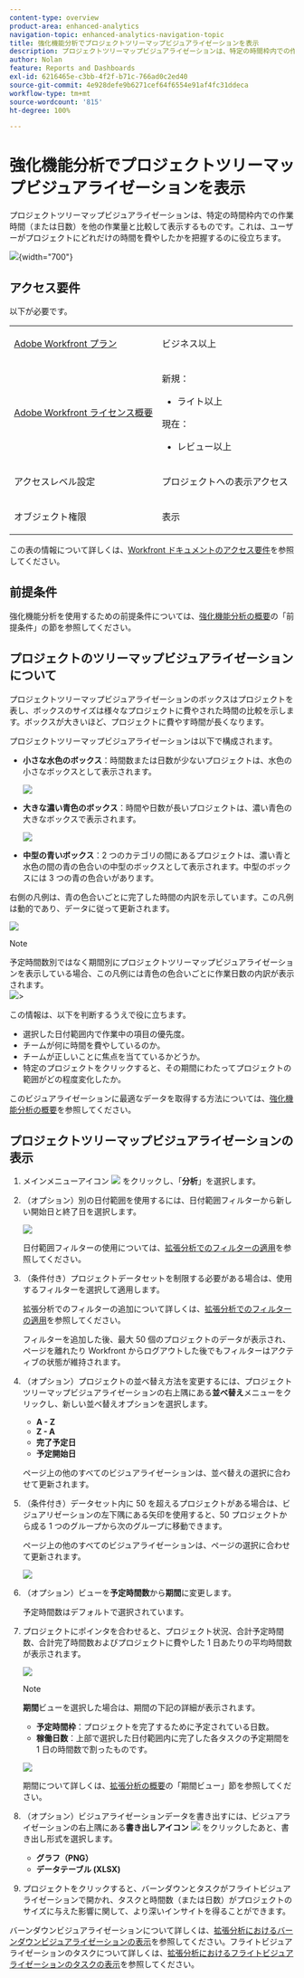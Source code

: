```yaml
---
content-type: overview
product-area: enhanced-analytics
navigation-topic: enhanced-analytics-navigation-topic
title: 強化機能分析でプロジェクトツリーマップビジュアライゼーションを表示
description: プロジェクトツリーマップビジュアライゼーションは、特定の時間枠内での作業時間（または日数）を他の作業量と比較して表示するものです。これは、ユーザーがプロジェクトにどれだけの時間を費やしたかを把握するのに役立ちます。
author: Nolan
feature: Reports and Dashboards
exl-id: 6216465e-c3bb-4f2f-b71c-766ad0c2ed40
source-git-commit: 4e928defe9b6271cef64f6554e91af4fc31ddeca
workflow-type: tm+mt
source-wordcount: '815'
ht-degree: 100%

---
```


# 強化機能分析でプロジェクトツリーマップビジュアライゼーションを表示

<!-- Audited: 12/2023 -->

プロジェクトツリーマップビジュアライゼーションは、特定の時間枠内での作業時間（または日数）を他の作業量と比較して表示するものです。これは、ユーザーがプロジェクトにどれだけの時間を費やしたかを把握するのに役立ちます。

![](assets/project-treemap-350x126.png){width="700"}

## アクセス要件

以下が必要です。

<table style="table-layout:auto"> 
 <col> 
 <col> 
 <tbody> 
  <tr> 
   <td role="rowheader"><a href="https://www.workfront.com/plans" target="_blank">Adobe Workfront プラン</a></td> 
   <td> <p>ビジネス以上</p> </td> 
  </tr> 
  <tr> 
   <td role="rowheader"><a href="../administration-and-setup/add-users/access-levels-and-object-permissions/wf-licenses.md" class="MCXref xref">Adobe Workfront ライセンス概要</a></td> 
   <td>   <p>新規：</p> 
   <ul><li>ライト以上</li></ul>
   <p>現在：</p>
   <ul><li>レビュー以上</li></ul>
 </td> 
  </tr> 
  <tr> 
   <td role="rowheader">アクセスレベル設定</td> 
   <td> <p>プロジェクトへの表示アクセス</p> <!--<p>Note: If you still don't have access, ask your Workfront administrator if they set additional restrictions in your access level.<br>For information on how a Workfront administrator can change your access level, see <a href="../administration-and-setup/add-users/configure-and-grant-access/create-modify-access-levels.md" class="MCXref xref">Create or modify custom access levels</a>.</p>--> </td> 
  </tr> 
  <tr> 
   <td role="rowheader">オブジェクト権限</td> 
   <td> <p>表示</p> <!--<p>For information on requesting additional access, see <a href="../workfront-basics/grant-and-request-access-to-objects/request-access.md" class="MCXref xref">Request access to objects </a>.</p>--> </td> 
  </tr> 
 </tbody> 
</table>

この表の情報について詳しくは、[Workfront ドキュメントのアクセス要件](/help/quicksilver/administration-and-setup/add-users/access-levels-and-object-permissions/access-level-requirements-in-documentation.md)を参照してください。

## 前提条件

強化機能分析を使用するための前提条件については、[強化機能分析の概要](../enhanced-analytics/enhanced-analytics-overview.md)の「前提条件」の節を参照してください。

## プロジェクトのツリーマップビジュアライゼーションについて

プロジェクトツリーマップビジュアライゼーションのボックスはプロジェクトを表し、ボックスのサイズは様々なプロジェクトに費やされた時間の比較を示します。ボックスが大きいほど、プロジェクトに費やす時間が長くなります。

プロジェクトツリーマップビジュアライゼーションは以下で構成されます。

* **小さな水色のボックス**：時間数または日数が少ないプロジェクトは、水色の小さなボックスとして表示されます。

  ![](assets/project-treemap-smaller-box.png)

* **大きな濃い青色のボックス**：時間や日数が長いプロジェクトは、濃い青色の大きなボックスで表示されます。

  ![](assets/project-treemap-larger-box-350x205.png)

* **中型の青いボックス**：2 つのカテゴリの間にあるプロジェクトは、濃い青と水色の間の青の色合いの中型のボックスとして表示されます。中型のボックスには 3 つの青の色合いがあります。

右側の凡例は、青の色合いごとに完了した時間の内訳を示しています。この凡例は動的であり、データに従って更新されます。

![](assets/project-treemap-hours-completed.png)

>[!NOTE]
>
>予定時間数別ではなく期間別にプロジェクトツリーマップビジュアライゼーションを表示している場合、この凡例には青色の色合いごとに作業日数の内訳が表示されます。\
>![](assets/project-treemap-days-worked.png)>

この情報は、以下を判断するうえで役に立ちます。

* 選択した日付範囲内で作業中の項目の優先度。
* チームが何に時間を費やしているのか。
* チームが正しいことに焦点を当てているかどうか。
* 特定のプロジェクトをクリックすると、その期間にわたってプロジェクトの範囲がどの程度変化したか。

このビジュアライゼーションに最適なデータを取得する方法については、[強化機能分析の概要](../enhanced-analytics/enhanced-analytics-overview.md)を参照してください。

## プロジェクトツリーマップビジュアライゼーションの表示

1. メインメニューアイコン ![](assets/main-menu-icon-16x12.png) をクリックし、「**分析**」を選択します。
1. （オプション）別の日付範囲を使用するには、日付範囲フィルターから新しい開始日と終了日を選択します。

   ![](assets/filters-select-date-range-350x344.png)

   日付範囲フィルターの使用については、[拡張分析でのフィルターの適用](../enhanced-analytics/use-enhanced-analytics-filters.md)を参照してください。

1. （条件付き）プロジェクトデータセットを制限する必要がある場合は、使用するフィルターを選択して適用します。

   拡張分析でのフィルターの追加について詳しくは、[拡張分析でのフィルターの適用](../enhanced-analytics/use-enhanced-analytics-filters.md)を参照してください。

   フィルターを追加した後、最大 50 個のプロジェクトのデータが表示され、ページを離れたり Workfront からログアウトした後でもフィルターはアクティブの状態が維持されます。

1. （オプション）プロジェクトの並べ替え方法を変更するには、プロジェクトツリーマップビジュアライゼーションの右上隅にある&#x200B;**並べ替え**&#x200B;メニューをクリックし、新しい並べ替えオプションを選択します。

   * **A - Z**
   * **Z - A**
   * **完了予定日**
   * **予定開始日**

   ページ上の他のすべてのビジュアライゼーションは、並べ替えの選択に合わせて更新されます。

1. （条件付き）データセット内に 50 を超えるプロジェクトがある場合は、ビジュアリゼーションの左下隅にある矢印を使用すると、50 プロジェクトから成る 1 つのグループから次のグループに移動できます。

   ページ上の他のすべてのビジュアライゼーションは、ページの選択に合わせて更新されます。

   ![](assets/pagination-350x118.png)

1. （オプション）ビューを&#x200B;**予定時間数**&#x200B;から&#x200B;**期間**&#x200B;に変更します。

   予定時間数はデフォルトで選択されています。

1. プロジェクトにポインタを合わせると、プロジェクト状況、合計予定時間数、合計完了時間数およびプロジェクトに費やした 1 日あたりの平均時間数が表示されます。

   ![](assets/project-treemap-project-details-350x404.png)

   >[!NOTE]
   >
   >**期間**&#x200B;ビューを選択した場合は、期間の下記の詳細が表示されます。
   >
   >* **予定時間枠**：プロジェクトを完了するために予定されている日数。
   >* **稼働日数**：上部で選択した日付範囲内に完了した各タスクの予定期間を 1 日の時間数で割ったものです。
   >   
   >![](assets/duration-treemap-350x159.png)
   >
   >期間について詳しくは、[拡張分析の概要](../enhanced-analytics/enhanced-analytics-overview.md)の「期間ビュー」節を参照してください。

1. （オプション）ビジュアライゼーションデータを書き出すには、ビジュアライゼーションの右上隅にある&#x200B;**書き出しアイコン** ![](assets/export.png) をクリックしたあと、書き出し形式を選択します。

   * **グラフ（PNG）**
   * **データテーブル (XLSX)**

1. プロジェクトをクリックすると、バーンダウンとタスクがフライトビジュアライゼーションで開かれ、タスクと時間数（または日数）がプロジェクトのサイズに与えた影響に関して、より深いインサイトを得ることができます。

バーンダウンビジュアライゼーションについて詳しくは、[拡張分析におけるバーンダウンビジュアライゼーションの表示](../enhanced-analytics/burndown-overview.md)を参照してください。フライトビジュアライゼーションのタスクについて詳しくは、[拡張分析におけるフライトビジュアライゼーションのタスクの表示](../enhanced-analytics/tasks-in-flight-overview.md)を参照してください。

